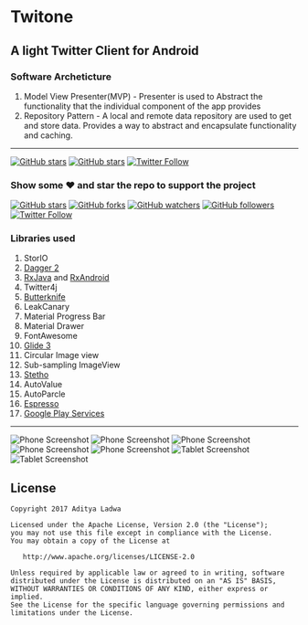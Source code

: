 # Twitone 

## A light Twitter Client for Android

### Software Archeticture

1. Model View Presenter(MVP) - Presenter is used to Abstract the functionality that the individual component of the app provides
2. Repository Pattern - A local and remote data repository are used to get and store data. Provides a way to abstract and encapsulate functionality and caching.

----------------------------------------------------------------------------------------------------


[![GitHub stars](https://img.shields.io/github/stars/LadwaAditya/TwiTone-Android.svg)](https://github.com/LadwaAditya/TwiTone-Android/stargazers) [![GitHub stars](https://img.shields.io/github/stars/LadwaAditya/TwiTone-Android.svg)](https://github.com/LadwaAditya/TwiTone-Android/stargazers)
[![Twitter Follow](https://img.shields.io/twitter/follow/nisrulz.svg?style=social)](https://twitter.com/adi_ladwa)


### Show some :heart: and star the repo to support the project
[![GitHub stars](https://img.shields.io/github/stars/LadwaAditya/TwiTone-Android.svg?style=social&label=Star)](https://github.com/LadwaAditya/TwiTone-Android) [![GitHub forks](https://img.shields.io/github/forks/LadwaAditya/TwiTone-Android.svg?style=social&label=Fork)](https://github.com/LadwaAditya/TwiTone-Android/fork) [![GitHub watchers](https://img.shields.io/github/watchers/LadwaAditya/TwiTone-Android.svg?style=social&label=Watch)](https://github.com/LadwaAditya/TwiTone-Android) [![GitHub followers](https://img.shields.io/github/followers/LadwaAditya.svg?style=social&label=Follow)](https://github.com/nisrulz)
[![Twitter Follow](https://img.shields.io/twitter/follow/LadwaAditya.svg?style=social)](https://twitter.com/adi_ladwa)

### Libraries used

1.  StorIO
2.  [Dagger 2](http://google.github.io/dagger/)
3.  [RxJava](https://github.com/ReactiveX/RxJava) and [RxAndroid](https://github.com/ReactiveX/RxAndroid)
4.  Twitter4j
5.  [Butterknife](https://github.com/JakeWharton/butterknife)
6.  LeakCanary
7.  Material Progress Bar
8.  Material Drawer
9.  FontAwesome
10. [Glide 3](https://github.com/bumptech/glide)
11. Circular Image view
12. Sub-sampling ImageView
13. [Stetho](http://facebook.github.io/stetho/)
14. AutoValue
15. AutoParcle
16. [Espresso](https://google.github.io/android-testing-support-library/)
17. [Google Play Services](https://developers.google.com/android/guides/overview)


----------------------------------------------------------------------------------------------------


![Phone Screenshot](screenshot/1.png)
![Phone Screenshot](screenshot/2.png)
![Phone Screenshot](screenshot/3.png)
![Phone Screenshot](screenshot/4.png)
![Phone Screenshot](screenshot/5.png)
![Tablet Screenshot](screenshot/6.png)
![Tablet Screenshot](screenshot/7.png)

## License

```
Copyright 2017 Aditya Ladwa

Licensed under the Apache License, Version 2.0 (the "License");
you may not use this file except in compliance with the License.
You may obtain a copy of the License at

   http://www.apache.org/licenses/LICENSE-2.0

Unless required by applicable law or agreed to in writing, software
distributed under the License is distributed on an "AS IS" BASIS,
WITHOUT WARRANTIES OR CONDITIONS OF ANY KIND, either express or implied.
See the License for the specific language governing permissions and
limitations under the License.
```